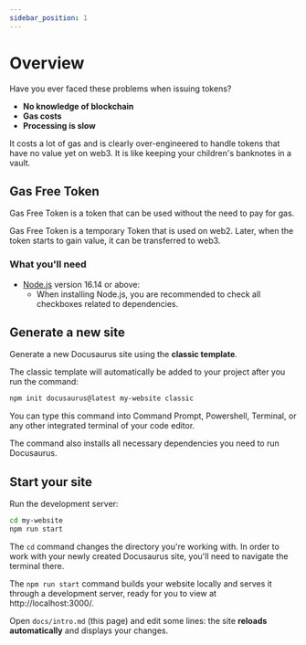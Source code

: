 ```yaml
---
sidebar_position: 1
---
```


# Overview

Have you ever faced these problems when issuing tokens?

- **No knowledge of blockchain**
- **Gas costs**
- **Processing is slow**

It costs a lot of gas and is clearly over-engineered to handle tokens that have no value yet on web3. It is like keeping your children's banknotes in a vault.

## Gas Free Token

Gas Free Token is a token that can be used without the need to pay for gas.

Gas Free Token is a temporary Token that is used on web2. Later, when the token starts to gain value, it can be transferred to web3.

### What you'll need

- [Node.js](https://nodejs.org/en/download/) version 16.14 or above:
  - When installing Node.js, you are recommended to check all checkboxes related to dependencies.

## Generate a new site

Generate a new Docusaurus site using the **classic template**.

The classic template will automatically be added to your project after you run the command:

```bash
npm init docusaurus@latest my-website classic
```

You can type this command into Command Prompt, Powershell, Terminal, or any other integrated terminal of your code editor.

The command also installs all necessary dependencies you need to run Docusaurus.

## Start your site

Run the development server:

```bash
cd my-website
npm run start
```

The `cd` command changes the directory you're working with. In order to work with your newly created Docusaurus site, you'll need to navigate the terminal there.

The `npm run start` command builds your website locally and serves it through a development server, ready for you to view at http://localhost:3000/.

Open `docs/intro.md` (this page) and edit some lines: the site **reloads automatically** and displays your changes.
